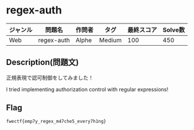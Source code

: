 # regex-auth

|ジャンル|問題名|作問者|タグ|最終スコア|Solve数|
|---|---|---|---|---|---|
|Web|regex-auth|Alphe|Medium|100|450|
## Description(問題文)

正規表現で認可制御をしてみました！

I tried implementing authorization control with regular expressions!

## Flag

`fwectf{emp7y_regex_m47che5_every7h1ng}`


